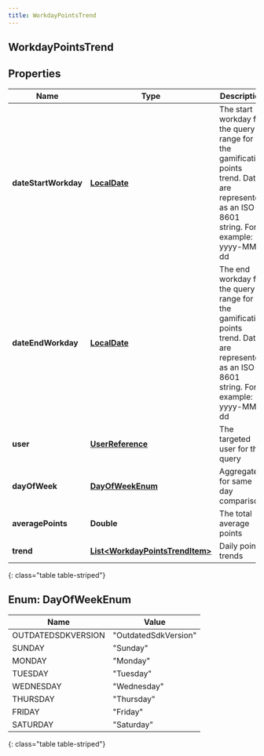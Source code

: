 ```yaml
---
title: WorkdayPointsTrend
---
```


## WorkdayPointsTrend

## Properties

| Name                 | Type                                                                                     | Description                                                                                                                                   | Notes      |
| -------------------- | ---------------------------------------------------------------------------------------- | --------------------------------------------------------------------------------------------------------------------------------------------- | ---------- |
| **dateStartWorkday** | <!----><!---->[**LocalDate**](LocalDate.md)<!---->                                       | The start workday for the query range for the gamification points trend. Dates are represented as an ISO-8601 string. For example: yyyy-MM-dd | [optional] |
| **dateEndWorkday**   | <!----><!---->[**LocalDate**](LocalDate.md)<!---->                                       | The end workday for the query range for the gamification points trend. Dates are represented as an ISO-8601 string. For example: yyyy-MM-dd   | [optional] |
| **user**             | <!----><!---->[**UserReference**](UserReference.md)<!---->                               | The targeted user for the query                                                                                                               | [optional] |
| **dayOfWeek**        | [**DayOfWeekEnum**](#DayOfWeekEnum)<!---->                                               | Aggregated for same day comparison                                                                                                            | [optional] |
| **averagePoints**    | <!----><!---->**Double**<!---->                                                          | The total average points                                                                                                                      | [optional] |
| **trend**            | <!----><!---->[**List&lt;WorkdayPointsTrendItem&gt;**](WorkdayPointsTrendItem.md)<!----> | Daily points trends                                                                                                                           | [optional] |

{: class="table table-striped"}

<a name="DayOfWeekEnum"></a>

## Enum: DayOfWeekEnum

| Name               | Value                          |
| ------------------ | ------------------------------ |
| OUTDATEDSDKVERSION | &quot;OutdatedSdkVersion&quot; |
| SUNDAY             | &quot;Sunday&quot;             |
| MONDAY             | &quot;Monday&quot;             |
| TUESDAY            | &quot;Tuesday&quot;            |
| WEDNESDAY          | &quot;Wednesday&quot;          |
| THURSDAY           | &quot;Thursday&quot;           |
| FRIDAY             | &quot;Friday&quot;             |
| SATURDAY           | &quot;Saturday&quot;           |

{: class="table table-striped"}
